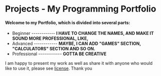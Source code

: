 # Projects - My Programming Portfolio

#### Welcome to my Portfolio, which is divided into several parts:
 - Beginner                 ------------ **I HAVE TO CHANGE THE NAMES, AND MAKE IT SOUND MORE PROFESSIONAL, LIKE,**
 - Advanced                 ------------ **MAYBE, I CAN ADD "GAMES" SECTION, "CALCULATORS" SECTION AND SO ON.**
 - Professional             ------------ **GOTTA BE CREATIVE**

I am happy to present my work as well as share it with anyone who would like to use it, please see [license](https://github.com/swissnx/Projects/blob/main/LICENSE).
Thank you
